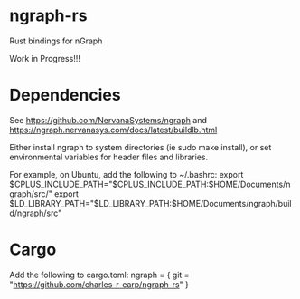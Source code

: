 # ngraph-rs
Rust bindings for nGraph

Work in Progress!!!

# Dependencies
See https://github.com/NervanaSystems/ngraph and https://ngraph.nervanasys.com/docs/latest/buildlb.html

Either install ngraph to system directories (ie sudo make install), or set environmental variables for header files and libraries.

For example, on Ubuntu, add the following to ~/.bashrc:
export $CPLUS_INCLUDE_PATH="$CPLUS_INCLUDE_PATH:$HOME/Documents/ngraph/src/"
export $LD_LIBRARY_PATH="$LD_LIBRARY_PATH:$HOME/Documents/ngraph/build/ngraph/src" 

# Cargo
Add the following to cargo.toml:
ngraph = { git = "https://github.com/charles-r-earp/ngraph-rs" }
